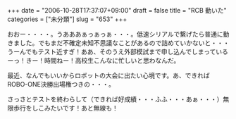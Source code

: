 +++
date = "2006-10-28T17:37:07+09:00"
draft = false
title = "RCB 動いた"
categories = ["未分類"]
slug = "653"
+++

<p>おおー・・・・。うあああぁっぁっぁ・・・。低速シリアルで繋げたら普通に動きました。でもまだ不確定未知不思議なことがあるので詰めていかないと・・・うーんでもテスト近すぎ！ああ、そのうえ外部模試まで申し込んでしまっているーっ！きー！時間ねー！高校生こんなに忙しいと思わなんだ。</p>

<p>最近、なんでもいいからロボットの大会に出たい心境です。あ、できればROBO-ONE決勝出場権つきの・・・。</p>

<p>さっさとテストを終わらして（できれば好成績・・・ふふ・・・あぁ・・・）無限歩行をしこみたいです！あと無線も！</p>

